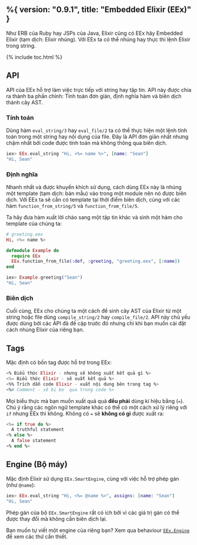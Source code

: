 %{
  version: "0.9.1",
  title: "Embedded Elixir (EEx)"
}
---

Như ERB của Ruby hay JSPs của Java, Elixir cũng có EEx hãy Embedded Elixir (tạm dịch: Elixir nhúng). Với EEx ta có thể nhúng hay thực thi lệnh Elixir trong string.

{% include toc.html %}

## API

API của EEx hỗ trợ làm việc trực tiếp với string hay tập tin. API này được chia ra thành ba phần chính: Tính toán đơn giản, định nghĩa hàm và biên dịch thành cây AST.

### Tính toán

Dùng hàm `eval_string/3` hay `eval_file/2` ta có thể thực hiện một lệnh tính toán trong một string hay nội dụng của file. Đây là API đơn giản nhất nhưng chậm nhất bởi code được tính toán mà không thông qua biên dịch.

```elixir
iex> EEx.eval_string "Hi, <%= name %>", [name: "Sean"]
"Hi, Sean"
```

### Định nghĩa

Nhanh nhất và được khuyến khích sử dụng, cách dùng EEx này là nhúng một template (tạm dịch: bản mẫu) vào trong một module nên nó được biên dịch. Với EEx ta sẽ cần có template tại thời điểm biên dịch, cùng với các hàm `function_from_string/5` và `function_from_file/5`.

Ta hãy đưa hàm xuất lời chào sang một tập tin khác và sinh một hàm cho template của chúng ta:

```elixir
# greeting.eex
Hi, <%= name %>

defmodule Example do
  require EEx
  EEx.function_from_file(:def, :greeting, "greeting.eex", [:name])
end

iex> Example.greeting("Sean")
"Hi, Sean"
```

### Biên dịch

Cuối cùng, EEx cho chúng ta một cách để sinh cây AST của Elixir từ một string hoặc file dùng `compile_string/2` hay `compile_file/2`. API này chủ yếu được dùng bởi các API đã đề cập trước đó nhưng chỉ khi bạn muốn cài đặt cách nhúng Elixir của riêng bạn.

## Tags

Mặc định có bốn tag được hỗ trợ trong EEx:

```elixir
<% Biểu thức Elixir - nhưng sẽ không xuất kết quả gì %>
<%= Biểu thức Elixir - sẽ xuất kết quả %>
<%% Trích dẫn code Elixir - xuất nội dung bên trong tag %>
<%# Comment - sẽ bị bỏ qua trong code %>
```

Mọi biểu thực mà bạn muốn xuất quả quả __đều phải__ dùng kí hiệu bằng (`=`). Chú ý rằng các ngôn ngữ template khác có thể có một cách xử lý riêng với `if` nhưng EEx thì không. Không có `=` sẽ **không có gì** được xuất ra:

```elixir
<%= if true do %>
  A truthful statement
<% else %>
  A false statement
<% end %>
```

## Engine (Bộ máy)

Mặc định Elixir sử dụng `EEx.SmartEngine`, cùng với việc hỗ trợ phép gán (như `@name`):

```elixir
iex> EEx.eval_string "Hi, <%= @name %>", assigns: [name: "Sean"]
"Hi, Sean"
```

Phép gán của bộ `EEx.SmartEngine` rất có ích bởi vì các giá trị gán có thể được thay đổi mà không cần biên dịch lại.

Bạn muốn tự viết một engine của riêng bạn? Xem qua behaviour [`EEx.Engine`](https://hexdocs.pm/eex/EEx.Engine.html) để xem các thứ cần thiết.
